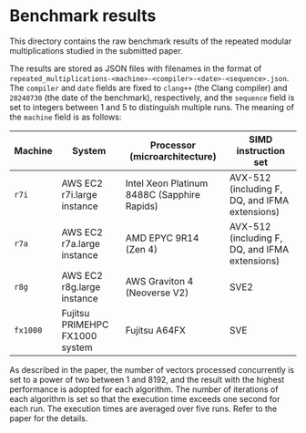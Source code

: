 # Benchmark results

This directory contains the raw benchmark results of the repeated modular
multiplications studied in the submitted paper.

The results are stored as JSON files with filenames in the format of
`repeated_multiplications-<machine>-<compiler>-<date>-<sequence>.json`.
The `compiler` and `date` fields are fixed to `clang++` (the Clang compiler) and
`20240730` (the date of the benchmark), respectively, and the `sequence` field
is set to integers between 1 and 5 to distinguish multiple runs.
The meaning of the `machine` field is as follows:

| Machine  | System                         | Processor (microarchitecture)               | SIMD instruction set                           |
| -------- | ------------------------------ | ------------------------------------------- | ---------------------------------------------- |
| `r7i`    | AWS EC2 r7i.large instance     | Intel Xeon Platinum 8488C (Sapphire Rapids) | AVX-512 (including F, DQ, and IFMA extensions) |
| `r7a`    | AWS EC2 r7a.large instance     | AMD EPYC 9R14 (Zen 4)                       | AVX-512 (including F, DQ, and IFMA extensions) |
| `r8g`    | AWS EC2 r8g.large instance     | AWS Graviton 4 (Neoverse V2)                | SVE2                                           |
| `fx1000` | Fujitsu PRIMEHPC FX1000 system | Fujitsu A64FX                               | SVE                                            |

As described in the paper, the number of vectors processed concurrently is set
to a power of two between 1 and 8192, and the result with the highest
performance is adopted for each algorithm.
The number of iterations of each algorithm is set so that the execution time
exceeds one second for each run.
The execution times are averaged over five runs.
Refer to the paper for the details.
